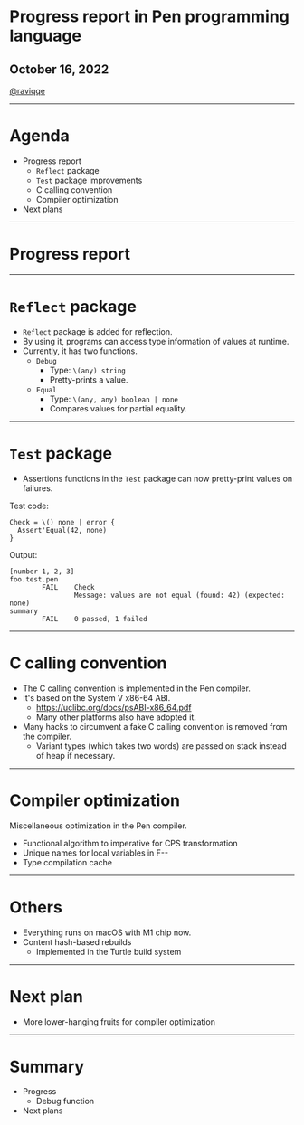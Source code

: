 # Progress report in Pen programming language

## October 16, 2022

[@raviqqe](https://github.com/raviqqe)

---

# Agenda

- Progress report
  - `Reflect` package
  - `Test` package improvements
  - C calling convention
  - Compiler optimization
- Next plans

---

# Progress report

---

# `Reflect` package

- `Reflect` package is added for reflection.
- By using it, programs can access type information of values at runtime.
- Currently, it has two functions.
  - `Debug`
    - Type: `\(any) string`
    - Pretty-prints a value.
  - `Equal`
    - Type: `\(any, any) boolean | none`
    - Compares values for partial equality.

---

# `Test` package

- Assertions functions in the `Test` package can now pretty-print values on failures.

Test code:

```pen
Check = \() none | error {
  Assert'Equal(42, none)
}
```

Output:

```log
[number 1, 2, 3]
foo.test.pen
        FAIL    Check
                Message: values are not equal (found: 42) (expected: none)
summary
        FAIL    0 passed, 1 failed

```

---

# C calling convention

- The C calling convention is implemented in the Pen compiler.
- It's based on the System V x86-64 ABI.
  - https://uclibc.org/docs/psABI-x86_64.pdf
  - Many other platforms also have adopted it.
- Many hacks to circumvent a fake C calling convention is removed from the compiler.
  - Variant types (which takes two words) are passed on stack instead of heap if necessary.

---

# Compiler optimization

Miscellaneous optimization in the Pen compiler.

- Functional algorithm to imperative for CPS transformation
- Unique names for local variables in F--
- Type compilation cache

---

# Others

- Everything runs on macOS with M1 chip now.
- Content hash-based rebuilds
  - Implemented in the Turtle build system

---

# Next plan

- More lower-hanging fruits for compiler optimization

---

# Summary

- Progress
  - Debug function
- Next plans
